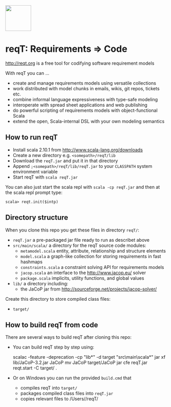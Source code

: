 <img src="http://reqt.org/reqT.jpg" width="80"> 

reqT: Requirements => Code
==========================
http://reqt.org is a free tool for codifying software requirement models

With reqT you can ...
* create and manage requirements models using versatile collections
* work distributed with model chunks in emails, wikis, git repos, tickets etc.
* combine informal language expressiveness with type-safe modeling
* interoperate with spread sheet applications and web publishing
* do powerful scripting of requirements models with object-functional Scala
* extend the open, Scala-internal DSL with your own modeling semantics

How to run reqT
---------------
* Install scala 2.10.1 from http://www.scala-lang.org/downloads
* Create a new directory e.g. `<somepath>/reqT/lib`
* Download the `reqT.jar` and put it in that directory
* Append `;<somepath>/reqT/lib/reqT.jar` to your `CLASSPATH` system environment variable
* Start reqT with `scala reqT.jar`

You can also just start the scala repl with `scala -cp reqT.jar` 
and then at the scala repl prompt type:

    scala> reqt.init($intp)

Directory structure
-------------------
When you clone this repo you get these files in directory `reqT/`:
* `reqT.jar` a pre-packaged jar file ready to run as describet above
* `src/main/scala/`  a directory for the reqT source code modules:
    * `metamodel.scala` entity, attribute, relationship and structure elements 
    * `model.scala`  a graph-like collection for storing requirements in fast hashmaps 
    * `constraints.scala`  a constraint solving API for requirements models
    * `jacop.scala`  an  interface to the http://www.jacop.eu/ solver
    * `package.scala` implicits, utility functions, and global values  
* `lib/` a directory including: 
    * the JaCoP jar from http://sourceforge.net/projects/jacop-solver/ 

Create this directory to store compiled class files:
* `target/` 

How to build reqT from code
---------------------------
There are several ways to build reqT after cloning this repo:
* You can build reqT step by step using:

    scalac -feature -deprecation -cp "lib\*" -d target "src\main\scala\*"
    jar xf lib/JaCoP-3.2.jar JaCoP
    mv JaCoP target/JaCoP
    jar cfe reqT.jar reqt.start -C target/ .

* Or on Windows you can run the provided `build.cmd` that 
    * compiles reqT into `target/`
    * packages compiled class files into `reqT.jar`
    * copies relevant files to /Users/<yourusername>/reqT/
